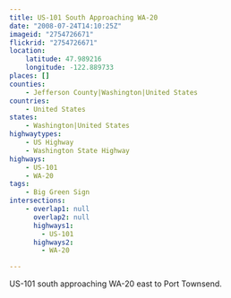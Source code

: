 ```yaml
---
title: US-101 South Approaching WA-20
date: "2008-07-24T14:10:25Z"
imageid: "2754726671"
flickrid: "2754726671"
location:
    latitude: 47.989216
    longitude: -122.889733
places: []
counties:
    - Jefferson County|Washington|United States
countries:
    - United States
states:
    - Washington|United States
highwaytypes:
    - US Highway
    - Washington State Highway
highways:
    - US-101
    - WA-20
tags:
    - Big Green Sign
intersections:
    - overlap1: null
      overlap2: null
      highways1:
        - US-101
      highways2:
        - WA-20

---
```

US-101 south approaching WA-20 east to Port Townsend.
